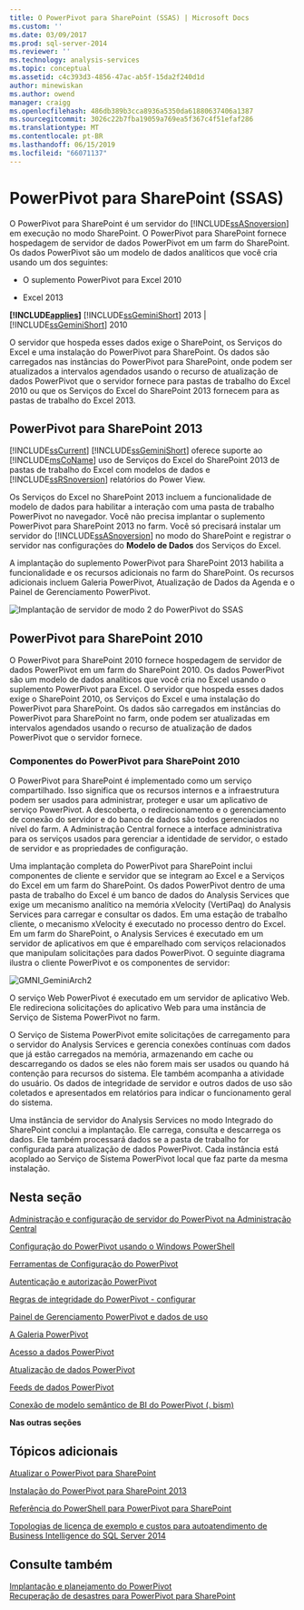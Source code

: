```yaml
---
title: O PowerPivot para SharePoint (SSAS) | Microsoft Docs
ms.custom: ''
ms.date: 03/09/2017
ms.prod: sql-server-2014
ms.reviewer: ''
ms.technology: analysis-services
ms.topic: conceptual
ms.assetid: c4c393d3-4856-47ac-ab5f-15da2f240d1d
author: minewiskan
ms.author: owend
manager: craigg
ms.openlocfilehash: 486db389b3cca8936a5350da61880637406a1387
ms.sourcegitcommit: 3026c22b7fba19059a769ea5f367c4f51efaf286
ms.translationtype: MT
ms.contentlocale: pt-BR
ms.lasthandoff: 06/15/2019
ms.locfileid: "66071137"
---
```

# <a name="powerpivot-for-sharepoint-ssas"></a>PowerPivot para SharePoint (SSAS)
  O PowerPivot para SharePoint é um servidor do [!INCLUDE[ssASnoversion](../../includes/ssasnoversion-md.md)] em execução no modo SharePoint. O PowerPivot para SharePoint fornece hospedagem de servidor de dados PowerPivot em um farm do SharePoint. Os dados PowerPivot são um modelo de dados analíticos que você cria usando um dos seguintes:  
  
-   O suplemento PowerPivot para Excel 2010  
  
-   Excel 2013  
  
 **[!INCLUDE[applies](../../includes/applies-md.md)]**  [!INCLUDE[ssGeminiShort](../../includes/ssgeminishort-md.md)] 2013 | [!INCLUDE[ssGeminiShort](../../includes/ssgeminishort-md.md)] 2010  
  
 O servidor que hospeda esses dados exige o SharePoint, os Serviços do Excel e uma instalação do PowerPivot para SharePoint. Os dados são carregados nas instâncias do PowerPivot para SharePoint, onde podem ser atualizados a intervalos agendados usando o recurso de atualização de dados PowerPivot que o servidor fornece para pastas de trabalho do Excel 2010 ou que os Serviços do Excel do SharePoint 2013 fornecem para as pastas de trabalho do Excel 2013.  
  
## <a name="powerpivot-for-sharepoint-2013"></a>PowerPivot para SharePoint 2013  
 [!INCLUDE[ssCurrent](../../includes/sscurrent-md.md)] [!INCLUDE[ssGeminiShort](../../includes/ssgeminishort-md.md)] oferece suporte ao [!INCLUDE[msCoName](../../includes/msconame-md.md)] uso de Serviços do Excel do SharePoint 2013 de pastas de trabalho do Excel com modelos de dados e [!INCLUDE[ssRSnoversion](../../includes/ssrsnoversion-md.md)] relatórios do Power View.  
  
 Os Serviços do Excel no SharePoint 2013 incluem a funcionalidade de modelo de dados para habilitar a interação com uma pasta de trabalho PowerPivot no navegador. Você não precisa implantar o suplemento PowerPivot para SharePoint 2013 no farm. Você só precisará instalar um servidor do [!INCLUDE[ssASnoversion](../../includes/ssasnoversion-md.md)] no modo do SharePoint e registrar o servidor nas configurações do **Modelo de Dados** dos Serviços do Excel.  
  
 A implantação do suplemento PowerPivot para SharePoint 2013 habilita a funcionalidade e os recursos adicionais no farm do SharePoint. Os recursos adicionais incluem Galeria PowerPivot, Atualização de Dados da Agenda e o Painel de Gerenciamento PowerPivot.  
  
 ![Implantação de servidor de modo 2 do PowerPivot do SSAS](../media/as-powerpivot-mode-2server-deployment.gif "implantação de servidor de modo 2 do PowerPivot do SSAS")  
  
## <a name="powerpivot-for-sharepoint-2010"></a>PowerPivot para SharePoint 2010  
 O PowerPivot para SharePoint 2010 fornece hospedagem de servidor de dados PowerPivot em um farm do SharePoint 2010. Os dados PowerPivot são um modelo de dados analíticos que você cria no Excel usando o suplemento PowerPivot para Excel. O servidor que hospeda esses dados exige o SharePoint 2010, os Serviços do Excel e uma instalação do PowerPivot para SharePoint. Os dados são carregados em instâncias do PowerPivot para SharePoint no farm, onde podem ser atualizadas em intervalos agendados usando o recurso de atualização de dados PowerPivot que o servidor fornece.  
  
### <a name="components-of-powerpivot-for-sharepoint-2010"></a>Componentes do PowerPivot para SharePoint 2010  
 O PowerPivot para SharePoint é implementado como um serviço compartilhado. Isso significa que os recursos internos e a infraestrutura podem ser usados para administrar, proteger e usar um aplicativo de serviço PowerPivot. A descoberta, o redirecionamento e o gerenciamento de conexão do servidor e do banco de dados são todos gerenciados no nível do farm. A Administração Central fornece a interface administrativa para os serviços usados para gerenciar a identidade de servidor, o estado de servidor e as propriedades de configuração.  
  
 Uma implantação completa do PowerPivot para SharePoint inclui componentes de cliente e servidor que se integram ao Excel e a Serviços do Excel em um farm do SharePoint. Os dados PowerPivot dentro de uma pasta de trabalho do Excel é um banco de dados do Analysis Services que exige um mecanismo analítico na memória xVelocity (VertiPaq) do Analysis Services para carregar e consultar os dados. Em uma estação de trabalho cliente, o mecanismo xVelocity é executado no processo dentro do Excel. Em um farm do SharePoint, o Analysis Services é executado em um servidor de aplicativos em que é emparelhado com serviços relacionados que manipulam solicitações para dados PowerPivot. O seguinte diagrama ilustra o cliente PowerPivot e os componentes de servidor:  
  
 ![GMNI_GeminiArch2](../media/gmni-geminiarch2.gif "GMNI_GeminiArch2")  
  
 O serviço Web PowerPivot é executado em um servidor de aplicativo Web. Ele redireciona solicitações do aplicativo Web para uma instância de Serviço de Sistema PowerPivot no farm.  
  
 O Serviço de Sistema PowerPivot emite solicitações de carregamento para o servidor do Analysis Services e gerencia conexões contínuas com dados que já estão carregados na memória, armazenando em cache ou descarregando os dados se eles não forem mais ser usados ou quando há contenção para recursos do sistema. Ele também acompanha a atividade do usuário. Os dados de integridade de servidor e outros dados de uso são coletados e apresentados em relatórios para indicar o funcionamento geral do sistema.  
  
 Uma instância de servidor do Analysis Services no modo Integrado do SharePoint conclui a implantação. Ele carrega, consulta e descarrega os dados. Ele também processará dados se a pasta de trabalho for configurada para atualização de dados PowerPivot.  Cada instância está acoplado ao Serviço de Sistema PowerPivot local que faz parte da mesma instalação.  
  
##  <a name="bkmk_RelatedContent"></a> Nesta seção  
 [Administração e configuração de servidor do PowerPivot na Administração Central](power-pivot-server-administration-and-configuration-in-central-administration.md)  
  
 [Configuração do PowerPivot usando o Windows PowerShell](power-pivot-configuration-using-windows-powershell.md)  
  
 [Ferramentas de Configuração do PowerPivot](power-pivot-configuration-tools.md)  
  
 [Autenticação e autorização PowerPivot](power-pivot-authentication-and-authorization.md)  
  
 [Regras de integridade do PowerPivot - configurar](configure-power-pivot-health-rules.md)  
  
 [Painel de Gerenciamento PowerPivot e dados de uso](power-pivot-management-dashboard-and-usage-data.md)  
  
 [A Galeria PowerPivot](../../2014-toc/books-online-for-sql-server-2014.md)  
  
 [Acesso a dados PowerPivot](power-pivot-data-access.md)  
  
 [Atualização de dados PowerPivot](power-pivot-data-refresh.md)  
  
 [Feeds de dados PowerPivot](power-pivot-data-feeds.md)  
  
 [Conexão de modelo semântico de BI do PowerPivot &#40;. bism&#41;](power-pivot-bi-semantic-model-connection-bism.md)  
  
 **Nas outras seções**  
  
## <a name="additional-topics"></a>Tópicos adicionais  
 [Atualizar o PowerPivot para SharePoint](../../database-engine/install-windows/upgrade-power-pivot-for-sharepoint.md)  
  
 [Instalação do PowerPivot para SharePoint 2013](../instances/install-windows/install-analysis-services-in-power-pivot-mode.md)  
  
 [Referência do PowerShell para PowerPivot para SharePoint](/sql/analysis-services/powershell/powershell-reference-for-power-pivot-for-sharepoint)  
  
 [Topologias de licença de exemplo e custos para autoatendimento de Business Intelligence do SQL Server 2014](../../sql-server/install/example-license-topologies-costs-self-service-business-intelligence.md)  
  
## <a name="see-also"></a>Consulte também  
 [Implantação e planejamento do PowerPivot](https://go.microsoft.com/fwlink/?linkID=220972)   
 [Recuperação de desastres para PowerPivot para SharePoint](https://go.microsoft.com/fwlink/p/?LinkId=389570)  
  
  
